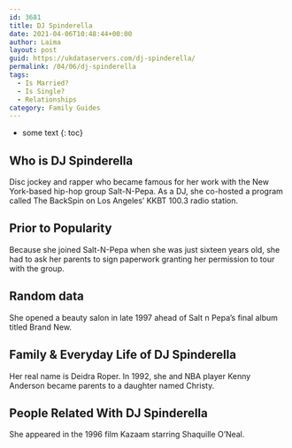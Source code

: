 ```yaml
---
id: 3681
title: DJ Spinderella
date: 2021-04-06T10:48:44+00:00
author: Laima
layout: post
guid: https://ukdataservers.com/dj-spinderella/
permalink: /04/06/dj-spinderella
tags:
  - Is Married?
  - Is Single?
  - Relationships
category: Family Guides
---
```


* some text
{: toc}


## Who is DJ Spinderella
                  
                  
                  
Disc jockey and rapper who became famous for her work with the New York-based hip-hop group Salt-N-Pepa. As a DJ, she co-hosted a program called The BackSpin on Los Angeles&#8217; KKBT 100.3 radio station.
                  
              
            
              
            
                
                
                
## Prior to Popularity
                  
                  
                  
Because she joined Salt-N-Pepa when she was just sixteen years old, she had to ask her parents to sign paperwork granting her permission to tour with the group.
                  
              
            
              
            
                
                
                
## Random data
                  
                  
                  
She opened a beauty salon in late 1997 ahead of Salt n Pepa&#8217;s final album titled Brand New.
                  
              
            
              
            
                
                
                
## Family & Everyday Life of DJ Spinderella
                  
                  
                  
Her real name is Deidra Roper. In 1992, she and NBA player Kenny Anderson became parents to a daughter named Christy.
                  
              
            
              
            
                
                
                
## People Related With DJ Spinderella
                  
                  
                  
She appeared in the 1996 film Kazaam starring Shaquille O&#8217;Neal.
                  
              
            
              
            
                
              
            
              
              
            
            
              
            
          
          
          